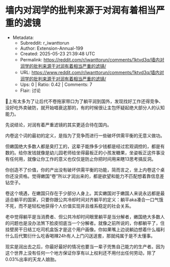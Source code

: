 # 墙内对润学的批判来源于对润有着相当严重的滤镜

- Metadata:
  - Subreddit: r_iwanttorun
  - Author: Extension-Annual-199
  - Created: 2025-05-23 21:39:48 UTC
  - Permalink: https://reddit.com/r/iwanttorun/comments/1ktvd3q/墙内对润学的批判来源于对润有着相当严重的滤镜/
  - URL: https://www.reddit.com/r/iwanttorun/comments/1ktvd3q/墙内对润学的批判来源于对润有着相当严重的滤镜/
  - Ups: 0 | Ratio: 0.42 | Comments: 7
  - Flair: 讨论


🍠上有太多为了让后代不卷拖家带口为了躺平润到国外，发现找好工作还得竞争、没好吃外卖破防，就开始唱衰这那的，有的时候很让主包怀疑起绝大部分人的认知能力。

先说结论，对润有着严重滤镜的其实更适合待在国内。

内卷这个词的最初的定义，是指为了竞争而进行一些破坏供需平衡的无意义做功。

但嫩国绝大多数人都是臭打工的，这辈子能挣多少钱都是经过宏观调控的，都是有数的。给你发钱就像是幼儿园老师给坐得最板正的小孩发糖果，坐姿板正这件事没有任何用，就像让你工作的意义也仅仅是防止你把时间用来瞎13思考搞反洞。

你创造不了价值，你的产出没有破坏供需平衡的功能，简而言之，坐上内卷这个桌你还没资格。觉得嫩国“卷”所以才润出来的，都是欲望和能力不匹配想着靠信息差钻空子。

卷这个境遇，在嫩国只存在于少部分人身上。其实嫩国对于嫩国人来说永远都是最适合躺平的国家，只要你跟公共冷却时间对齐躺平的定义：躺平aka凑合一口气饿不死，而不是轻松地获得个人价值实现并且维系稳定的社会关系。

老中觉得躺平是当消费者、但公共冷却时间眼里躺平是当分解者，嫩国绝大多数人的问题也是没办法煞下脸皮彻底当一个分解者。就像之前所说的，你都躺平了，住挂壁房干日结工吃司机盒饭才是这个用户画像。你如果嘴上边说躺边想着什么福利什么后代繁衍什么吃香喝辣24h有人上门闪送送套，那就纯属于是不太懂事。

现实是润出去之后，你最好最好的情况也要当一辈子兜售自己能力的生产者。因为这个世界上没有任何一个地方保证你享有以上权利还不用付出任何劳动，除了0.03%出率的天龙人娘胎。

